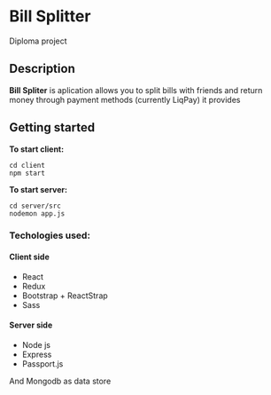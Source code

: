 # Bill Splitter
Diploma project
## Description
**Bill Spliter** is aplication allows you to split bills with friends and return money through payment methods (currently LiqPay) it provides
## Getting started
**To start client:**
```
cd client
npm start
```
**To start server:**
```
cd server/src
nodemon app.js
```
### Techologies used:
#### Client side
* React
* Redux
* Bootstrap + ReactStrap
* Sass
#### Server side
* Node js
* Express
* Passport.js

And Mongodb as data store
